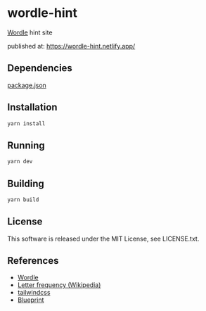 # wordle-hint

[Wordle](https://www.nytimes.com/games/wordle/index.html) hint site

published at: <https://wordle-hint.netlify.app/>

## Dependencies

[package.json](package.json)

## Installation

``` bash
yarn install
```

## Running

``` bash
yarn dev
```

## Building

``` bash
yarn build
```

## License

This software is released under the MIT License, see LICENSE.txt.

## References

- [Wordle](https://www.nytimes.com/games/wordle/index.html)
- [Letter frequency (Wikipedia)](https://en.wikipedia.org/wiki/Letter_frequency)
- [tailwindcss](https://tailwindcss.com/)
- [Blueprint](https://blueprintjs.com/)
